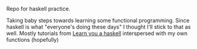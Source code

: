 Repo for haskell practice.

Taking baby steps towards learning some functional programming. Since haskell is what "everyone's doing these days" I thought I'll stick to that as well. Mostly tutorials from <a href="http://learnyouahaskell.com"> Learn you a haskell</a> interspersed with my own functions (hopefully)